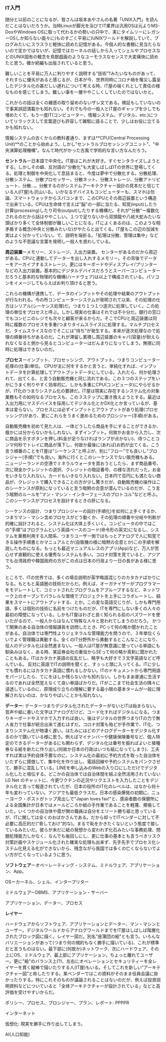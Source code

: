 ### IT入門

随分と以前のことになるが、皆さんは坂本あやさんの名著「UNIX入門」を読んだことはないだろうか。当時Linuxが脚光を浴びてIT業界は汎用OSは元よりMS-DosやWindows OSに取って代わるかの勢いの只中で、実にタイムリーにレガシーOSしか知らない面々に(ものすごく平易に)UNIXワールドを解説していて、ブログみたいにスラスラと軽快に読めた記憶がある。今個人的な書棚に見当たらないので定かではないが、記憶ではカーネルの話しから入ってシェルやプロセスなどのUNIX固有の概念を鳥獣戯画のようなユーモラスなセンスで大変痛快に読めたと思う。確か続編も出版されていると思う。

難しいことを平易に万人に判りやすく説明する”技術”?みたいなものがあって、それすらに優劣があると感じるが、日本が今、世界同時にコロナ禍を罹災し露呈したデジタル化の甚だしい遅れについて考える時、IT屋の端くれとして責任の様なものを感じてしまう。難しい事を一層ややこしくしていたのではないかと。

これからの話は全くの雑感の取り留めのないザレ文である。検証もしていないので事実誤認満載かも知れない。それでも今の一般人とIT屋のギャップを少しでも埋めたくて、もう一度IT(コンピューター、情報システム、デジタル、etc.)についてリラックスして言葉遊びも許容して雑駁に語ることで、少しはお役に立てるかも知れない。

情報システムの古くからの教科書通り、まずは**CPU(Central Processing Unit)**のことから始めよう。しかし"セントラルプロセッシングユニット"、"中央演算処理機構"。なんて時代がかった古風で学術的な言い方なんだろう。

**セントラル**ー日本語で中央化。IT屋はこれが大好き。すぐセンタライズしようとする。しかしその癖、反対語の"分散化"も大変しばしばITの世界に登場してくる。処理と制御を中央化して息詰まると、今度は夢中で分散化する。分散処理、分散システム、分散プロセッサー、分散ネット、分散ストレージ、分散アトリビュート、分散…。分散するのがシステムアーキテクチャー設計の見本だと信じている人(IT屋)も沢山いる。いかなるデバイスもコンピューターも、スマホは勿論、スマートウォッチからスパコンまで、このCPUとその周辺装置という構造で出来ている。CPUは生命体で言えば"脳"の一部に当たる、知覚(input)したり計算(processing)したり司令(output)したりする機構だ。それが"分散"ー複数化されるのだから話はややこしい。１つで足りないから双頭龍や八岐大蛇みたいな頭ばかり多くて全体制御が難しいことになる。ITによくあるのは、このような相矛盾する概念(中央と分散みたいな)がやたらと出てくる。IT屋もこの辺の加減を実はよく分かっていない。で、説明を端折る。「処理は分散、管理は集中」などのような不思議な言葉を発明し一般人を惑わしている。

**周辺装置**ーメモリー、ストレージ、入出力装置。
センターがあるのだから周辺がある。CPUと連動してデーターを出し入れするメモリー。その背後でデーターをアーカイブするストレージ。更にはキーボードやディスプレイ/プリンターなどの入出力装置。基本的にデジタルデバイスだろうとスーパーコンピューターだろうと基本的な物理的な機構(ハードウェア)は以上で構成されている。パソコンをイメージしてもらえばお判り頂けると思う。

これらの機構が連携して、データのインプットやその処理や結果のアウトプットが行なわれる。今の所コンピューターシステムが発明されて以来、その処理の仕方はシリアル(シーケンス処理)だ。つまり１つ１つ逐次に処理していく。この処理の単位をプロセスと呼ぶ。しかし現実の仕事はそれでは不十分だ。銀行の窓口でもコンビニのレジでも次々と顧客が来るからだ。そこでCPUと周辺装置は同時に複数のプロセスを多重(つまりタイムスライス)に処理する。マルチプロセスだ。タイムスライスなのでそこには"待ち"が発生する。本来が逐次処理なので処理の順番待ちがあるのだ。これが滞留し累積し周辺装置のキャパ(容量)が耐えられなくなると側から見るとコンピューターはだんまりになってしまう。無限に同時に処理はできないのだ。

**プロセス**ーインプット、ブロセッシング、アウトプット。つまりコンピューター処理の(仕事)単位。
CPUが主に何をするかと言うと、単純化すれば、インプットデータを計算処理してアウトプットデータにしている。入れたら、何か処理されて、出てくる、と言う自動販売機と同じ流れである。この３つのステップをいかにうまく判りやすく効率的に、しかも多重にCPU(コンピュータ)にやらせるかが、IT化のつまりシステム化の要諦だ。IT屋は現実に存在するシステム化の対象業務もその如何なるプロセスも、この３ステップに置き換えようとする。最近は入出力用にマスデバイスを採用してデジタル化とかDX化とか言っているが、基本は変らない。プロセスには必ずインプットとアウトプットがあり処理(プロセッシング)があり、更にこれらをうまく進めるためのプロシジャー(手順)がある。

自動販売機を初めて見た人は、一体どうしたら商品を手にすることができるか、俄かには分からないかもしれない。まずインプット。何故かお金から入力し、次に商品を示すボタンを押し(料金が足りなければランプが点かない)、待つことコンマ何秒でトレイに商品が落下し、何故か最後に(あれば)お釣が出てくる。こう言う順番のことをIT屋は"シーケンス"と呼ぶが、別に"フロー"でも良いし"プロシジャー(手順)"でも良い。海外に行くとこのシーケンスでない販売機もある。ニュージーランドの空港でミネラルウォータを買おうとしたら、まず商品番号、次に現金かクレジットの選択、クレジットの暗証番号、の様な流れだった。お金をいきなり入れない。カードもいきなり入れない。日本円で百円にも満たない商品が、クレジットで購入できることの方が少し驚きだが、自動販売機の操作はこのシーケンスが原則になっていると言う暗黙の合意が潜んでいるのだが、こう言う暗黙のルールを"マン・マシン・インターフェースのプロトコル"などと呼ぶ。このシーケンスがプロセスを設計するときの肝になる。

シーケンスの設計、つまりプロシジャーの設計(手順化)を如何に上手くするか、つまりマン・マシン含めプロセスがどう動くか、その処理の順番や分岐や判断が的確に設計されると、システム化は大体上手くいく。コンピュータの中ではこの"手順"はプログラムという英語ベースのコード(命令形の英文)になるし、システムを業務利用する人間系、つまりユーザー側ではもっとアナログで人に知覚できる操作手順書とかマニュアルとか(自販機の様に暗黙の合意とか)この手順を解説したものになる。もっとも最近マニュアルレスのアプリ(App)など、万人が苦心せず直観的に使える優秀なシステムも多い。コロナ対策を見ていると、アジアでも台湾政府や韓国政府の方がこの点は日本の行政より一日の長がある様に思う。

ところで、ITの世界では、多くの場合説明が英字略語混じりのカタカナばかりになる。もともと英語圏の技術だからだ。例えば、オーガナイザーがプログラマーをモデレートして、コミットされたプログラムをアプルーブするなど、ネットワーク上のオープンでパラレルな環境でプロジェクトを上手にコラボレートし、結果をスマートにアウトプットする、とか。この変な英語交じりが、しかも専門用語、多くは個別の技術に名前をつけたものだが、ITを専門にしない多くの人々の最初の障壁になっている。しかもIT屋はわざと良く知られる前のバズワードを使いたがるので、一般人からはなんて特殊な人々と思われてしまうのだろう。
かつて関東のある自治体の情報課長を訪問したとき、PCって何の略か聞かれたことがある。自治体では専門性よりジェネラルな管理能力を問うので、３年単位くらいでよく管理職は異動する。全くのIT分野外から異動するとこんなことになり、役人のデジタル化は全然進まない。一般人はIT屋が無意識に使っている単語にも馴染みはなく、ある時、某証券会社の重役からSEって何の略か真剣に聞かれたこともある。ITはカタカナ英語の反乱だし、略字も大好きで３文字英語などど呼んでいる。
反対に英語でITの説明を聞くと、すぅっと頭に入ってくる。ITに少しでも慣れるにはカタカナ英語に慣れるしかない。ITのドキュメントから専門用語をパージしたら、てにをはしか残らないかも知れない。しかもまあ普通に生活するのであれば全然覚えなくて良い単語ばかりだ。ITがここまで社会生活の隅々に浸透しているのに、原理成り立ちの理解に要する最小限の基本タームが一般に理解されないのは、かなりやばいことかも知れない。

**データー**: データーつまりデジタル化されたデーターがないとITは始まらない。音声や紙に書いた文字はアナログだけど、コード化すればデジタルになる。つまりキーボードやスマホで入力すれば良い。後はデジタルの世界つまりITの力で無人省力で仕事が統合出来て進むはずだ。コロナ対策も殆どが手作業で、IT化、つまりシステム化が物凄く遅い。はたみにはどのアナログデーターをデジタル化するのかで躓いている様に思う。例えばマイナンバーや健康保険番号など、個人特定のできるデーターがあるにも関わらず、デジタル化は番号を振ればよいと接種券なる紙を新たに作り出し(何故か日本の行政はいつも紙になってしまう)、工夫すれば実は予約自体不要なのに、システム化の最初に予約方式を取った自治体をいたずらに摸倣して、集中化を作り出し、電話回線や予約システムをパンクさせて、勝手に混乱している。LINEを申し込みのWebの入り口にしただけでデジタル化したと喧伝する。どこかの自治体では自治体間を結ぶ全然活用されていないLG Net のチャットに、今更ワクチンの近況やリクエストを入力したことをデジタル化と言って報道されていたが、日本の役所のIT化のレベルは、はなから何十年も変わっていない。アジアでも最低クラスだ。日本の感染爆発の初期に、ニューヨーク・ポストがトップ見出しで"Japan loves fax!"と、感染者数の保健所による全国集計が日本ではメールどころか紙の手作業であることを軽蔑、揶揄していた。いくつかの自治体や霞が関の職員は自分をエリート勝ち組と思っているが、ITに関しては全くのおばかさんである。だから却ってITベンダーに対して不必要に高圧的だ("脅しておけ"的な)。まるで恥をかきたくないという態度で接しているみたいだ。彼らが未だに紙の発想から変われず化石みたいな事務処理、問題処理能力しかなく、なんでも後回しにし、更に仕事の基本とも言うべきリスク対策計画やスケジュール化された確実な処理も出来ず、先手先手でプロセス化システム化見える化ができないから、残念ながら我国では多くの亡くならないでよい方が亡くなっているように思う。

**ソフトウェア**ーオペーレーティング・システム、ミドルウェア、アプリケーション、App。

OSーカーネル、シェル、インタープリター

ミドルウェアーDBMS、アプリケーション・サーバー

アプリケーション、データー、プロセス

**レイヤー**

ハードウェアからソフトウェア、アプリケーションとデーター、マン・マシンとユーザー。デジタルワールドからアナログワールドまでをIT屋はしばしば階層化されたブロック図に描く。レイヤー図だ。別名"座蒲団の絵"とも言う。いろんなバリエーションがあって(つまり何の規約もなく勝手に描いている)、これが標準だと言うものはない。最下部に(何故か)ネットワーク、次にハードウェア、その上にOS、ミドルウェア、最上部にアプリケーション。ちょっと離れてユーザー。更に"絵"のバランス上(?)、左右にオペレーションとセキュリティーを全レイヤーを貫く縦棒で描いたりする人(IT屋)もいる。そしてこれを新しい”アーキテクチャー図”と称したりする。某ベンダーではこの資料がそのまま役員会議に掛かったりする。特にこれそのものが議論されることはないのだが、例えば投資説明資料などについていると「全体アーキテクチャーが設計されている」などと高評価を受けやすいからだ。

ポリシー、プロセス、プロシジャー、プラン、レポート: PPPPR

インターネット

仮想化: 現実を勝手に作り出してしまう。

AI(人口知能)
